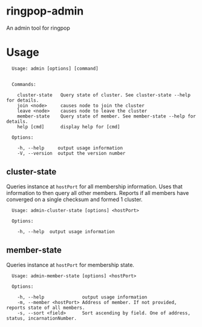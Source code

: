# ringpop-admin
An admin tool for ringpop

# Usage

```
  Usage: admin [options] [command]


  Commands:

    cluster-state   Query state of cluster. See cluster-state --help for details.
    join <node>     causes node to join the cluster
    leave <node>    causes node to leave the cluster
    member-state    Query state of member. See member-state --help for details.
    help [cmd]      display help for [cmd]

  Options:

    -h, --help     output usage information
    -V, --version  output the version number
```

## cluster-state
Queries instance at `hostPort` for all membership information. Uses that information to then query all other members. Reports if all members have converged on a single checksum and formed 1 cluster.

```
  Usage: admin-cluster-state [options] <hostPort>

  Options:

    -h, --help  output usage information
```

## member-state
Queries instance at `hostPort` for membership state.

```
  Usage: admin-member-state [options] <hostPort>

  Options:

    -h, --help              output usage information
    -m, --member <hostPort> Address of member. If not provided, reports state of all members.
    -s, --sort <field>      Sort ascending by field. One of address, status, incarnationNumber.
```
